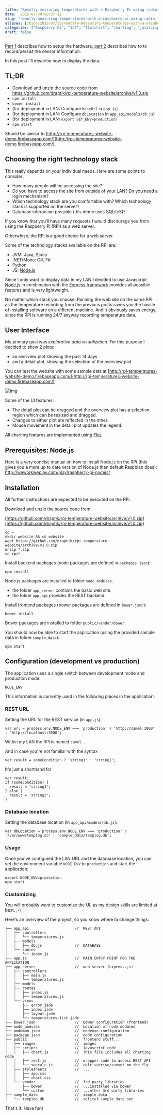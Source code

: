 ```yaml
---
title: "Remotly measuring temperatures with a Raspberry Pi using radio frequency modules from Ciseco (Part 3: UI)"
date:  2015-07-30T00:07:12
slug: "remotly-measuring-temperatures-with-a-raspberry-pi-using-radio-frequency-modules-from-ciseco-part-3-ui"
aliases: [/blog/2015/07/30/remotly-measuring-temperatures-with-a-raspberry-pi-using-radio-frequency-modules-from-ciseco-part-3-ui]
categories: ["Raspberry Pi", "IoT", "flotchart", "charting", "javascript"]
draft: false
---
```

[Part 1](/blog/2015/07/10/remotly-measuring-temperatures-with-a-raspberry-pi-using-radio-frequency-modules-from-ciseco-part-1-hardware/) describes how to setup the hardware, [part 2](/blog/2015/07/10/remotly-measuring-temperatures-with-a-raspberry-pi-using-radio-frequency-modules-from-ciseco-part-2-software/) describes how to to record/persist the sensor information.

In this post I'll describe how to display the data.

## TL;DR

- Download and unzip the source code from https://github.com/draptik/rpi-temperature-website/archive/v1.0.zip
- `npm install`
- `bower install`
- (for deployment in LAN: Configure `baseUrl` in `app.js`)
- (for deployment in LAN: Configure `dbLocation` in `app_api/models/db.js`)
- (for deployment in LAN: `export SET_ENV=production`)
- `npm start`

Should be similar to [http://rpi-temperatures-website-demo.firebaseapp.com/](http://rpi-temperatures-website-demo.firebaseapp.com/).

## Choosing the right technology stack

This really depends on your individual needs. Here are some points to consider:

- How many people will be accessing the site?
- Do you have to access the site from outside of your LAN? Do you need a login mechanism?
- Which technology stack are you comfortable with? Which technology stack is supported on the server?
- Database interaction possible (this demo uses SQLite3)?

If you know that you'll have many requests I would discourage you from using the Raspberry Pi (RPi) as a web server.

Otherwhise, the RPi is a good choice for a web server.

Some of the technology stacks available on the RPi are:

- JVM: Java, Scala
- .NET/Mono: C#, F#
- Python
- JS: [Node.js](https://nodejs.org/)

Since I only want to display data in my LAN I decided to use Javascript: [Node.js](https://nodejs.org/) in combination with the [Express framework](http://expressjs.com/) provides all possible features and is very lightweight.

No matter which stack you choose:
Running the web site on the same RPi as the temperature recording from the previous posts saves you the hassle of installing software on a different machine. And it obviously saves energy, since the RPi is running 24/7 anyway recording temperature data.

## User Interface

My primary goal was *explorative data visualization*. For this purpose I decided to show 2 plots:

- an overview plot showing the past 14 days
- and a detail plot, showing the selection of the overview plot

You can test the website with some sample data at 
[http://rpi-temperatures-website-demo.firebaseapp.com/](http://rpi-temperatures-website-demo.firebaseapp.com/)


![img](/images/posts/rpi_temperatures/screenshot-demo.png)

Some of the UI features:

- The detail plot can be dragged and the overview plot has a selection region which can be resized and dragged. 
- Changes to either plot are reflected in the other. 
- Mouse movement in the detail plot updates the legend.

All charting features are implemented using [Flot](http://www.flotcharts.org/).

## Prerequisites: Node.js

Here is a very concise manual on how to install Node.js on the RPi (this
gives you a more up to date version of Node.js than default Raspbian does):
http://weworkweplay.com/play/raspberry-pi-nodejs/

## Installation

All further instructions are expected to be executed on the RPi.

Download and unzip the source code from

[https://github.com/draptik/rpi-temperature-website/archive/v1.0.zip](https://github.com/draptik/rpi-temperature-website/archive/v1.0.zip)

```
cd ~
mkdir website && cd website
wget https://github.com/draptik/rpi-temperature-website/archive/v1.0.zip
unzip *.zip
cd rpi*
```

Install backend packages (node packages are defined in `packages.json`):

```
npm install
```

Node.js packages are installed to folder `node_modules`.

- the folder `app_server` contains the basic web site.
- the folder `app_api` provides the REST backend.

Install frontend packages (bower packages are defined in `bower.json`):

```
bower install
```

Bower packages are installed to folder `public/vendor/bower`.

You should now be able to start the application (using the provided sample data in folder `sample_data`):

```
npm start
```

## Configuration (development vs production)

The application uses a single switch between development mode and production mode:

`NODE_ENV`

This information is currently used in the following places in the application:

### REST URL

Setting the URL for the REST service (in `app.js`):

```
var url = process.env.NODE_ENV === 'production' ? 'http://camel:3000' : 'http://localhost:3000';
```

Within my LAN the RPi is named `camel`...

And in case you're not familiar with the syntax

```
var result = someCondition ? 'string1' : 'string2';
```

It's just a shorthand for

```
var result;
if (someCondition) {
  result = 'string1';
} else {
  result = 'string2';
}
```

### Database location

Setting the database location (in `app_api/models/db.js`):

```
var dbLocation = process.env.NODE_ENV === 'production' ? '/var/www/templog.db' : 'sample_data/templog.db';
```
### Usage

Once you've configured the LAN URL and the database location, you can set the environment variable `NODE_ENV` to `production` and start the application:

```
export NODE_ENV=production
npm start
```

### Customizing

You will probably want to customize the UI, as my design skills are limited at best. ;-)

Here's an overview of the project, so you know where to change things:

```
├── app_api                     //  REST API
│   ├── controllers
│   │   └── temperatures.js
│   ├── models
│   │   ├── db.js               //  DATABASE
│   └── routes
│       └── index.js
├── app.js                      //  MAIN ENTRY POINT FOR THE APPLICATION
├── app_server                  //  web server (express.js)
│   ├── controllers
│   │   ├── main.js
│   │   └── temperatures.js
│   ├── models
│   ├── routes
│   │   ├── index.js
│   │   ├── temperatures.js
│   └── views
│       ├── error.jade
│       ├── index.jade
│       ├── layout.jade
│       └── temperatures-list.jade
├── bower.json                  //  Bower configuration (frontend)
├── node_modules                //  Location of node modules
├── nodemon.json                //  nodemon configuration
├── package.json                //  node configuration
├── public                      //  frontend stuff...
│   ├── images                  //  images
│   ├── scripts                 //  Javascript code
│   │   ├── chart.js            //  This file includes all charting code
│   │   ├── rest.js             //  wrapper code to access REST API
│   │   └── suncalc.js          //  calc sunrise/sunset on the fly
│   ├── stylesheets             //  ...
│   │   ├── app.css
│   │   ├── chart.css
│   └── vendor                  //  3rd party libraries
│       ├── bower               //  ...installed via bower
│       └── custom              //  ...other 3rd party libraries
├── sample_data                 //  sample data
│   └── templog.db              //  sqlite3 sample data set
```

That's it. Have fun!
